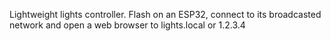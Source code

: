 Lightweight lights controller. Flash on an ESP32, connect to its broadcasted network and open a web browser to lights.local or 1.2.3.4
